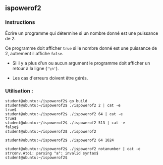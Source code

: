 ## ispowerof2

### Instructions

Écrire un programme qui détermine si un nombre donné est une puissance de 2.

Ce programme doit afficher `true` si le nombre donné est une puissance de 2, autrement il affiche `false`.

-   Si il y a plus d'un ou aucun argument le programme doit afficher un retour à la ligne (`'\n'`).

-   Les cas d'erreurs doivent être gérés.

### Utilisation :

```console
student@ubuntu:~/ispowerof2$ go build
student@ubuntu:~/ispowerof2$ ./ispowerof2 2 | cat -e
true$
student@ubuntu:~/ispowerof2$ ./ispowerof2 64 | cat -e
true$
student@ubuntu:~/ispowerof2$ ./ispowerof2 513 | cat -e
false$
student@ubuntu:~/ispowerof2$ ./ispowerof2

student@ubuntu:~/ispowerof2$ ./ispowerof2 64 1024

student@ubuntu:~/ispowerof2$ ./ispowerof2 notanumber | cat -e
strconv.Atoi: parsing "a": invalid syntax$
student@ubuntu:~/ispowerof2$
```
